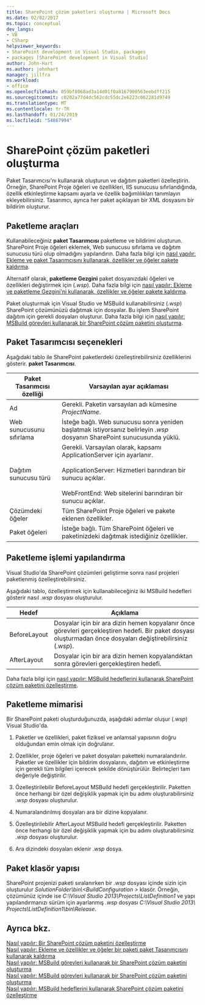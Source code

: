 ```yaml
---
title: SharePoint çözüm paketleri oluşturma | Microsoft Docs
ms.date: 02/02/2017
ms.topic: conceptual
dev_langs:
- VB
- CSharp
helpviewer_keywords:
- SharePoint development in Visual Studio, packages
- packages [SharePoint development in Visual Studio]
author: John-Hart
ms.author: johnhart
manager: jillfra
ms.workload:
- office
ms.openlocfilehash: 059bf8068ad3a14d01f0a8167900563eebdff215
ms.sourcegitcommit: c0202a77d4dc562cdc55dc2e6223c062281d9749
ms.translationtype: MT
ms.contentlocale: tr-TR
ms.lasthandoff: 01/24/2019
ms.locfileid: "54867994"
---
```

# <a name="create-sharepoint-solution-packages"></a>SharePoint çözüm paketleri oluşturma
  Paket Tasarımcısı'nı kullanarak oluşturun ve dağıtım paketleri özelleştirin. Örneğin, SharePoint Proje öğeleri ve özellikleri, IIS sunucusu sıfırlandığında, özellik etkinleştirme kapsamı ayarla ve özellik bağımlılıkları tanımlayın ekleyebilirsiniz. Tasarımcı, ayrıca her paket açıklayan bir XML dosyasını bir bildirim oluşturur.  
  
## <a name="packaging-tools"></a>Paketleme araçları
 Kullanabileceğiniz **paket Tasarımcısı** paketleme ve bildirimi oluşturun. SharePoint Proje öğeleri eklemek, Web sunucusu sıfırlama ve dağıtım sunucusu türü olup olmadığını yapılandırın. Daha fazla bilgi için [nasıl yapılır: Ekleme ve paket Tasarımcısını kullanarak, özellikler ve öğeler pakete kaldırma](../sharepoint/how-to-add-and-remove-features-and-items-to-a-package-by-using-the-package-designer.md).  
  
 Alternatif olarak, **paketleme Gezgini** paket dosyanızdaki öğeleri ve özellikleri değiştirmek için (*.wsp*). Daha fazla bilgi için [nasıl yapılır: Ekleme ve paketleme Gezgini'ni kullanarak, özellikler ve öğeler pakete kaldırma](../sharepoint/how-to-add-and-remove-features-and-items-to-a-package-by-using-the-packaging-explorer.md).  
  
 Paket oluşturmak için Visual Studio ve MSBuild kullanabilirsiniz (*.wsp*) SharePoint çözümünüzü dağıtmak için dosyalar. Bu işlem SharePoint dağıtım için gerekli dosyaları oluşturur. Daha fazla bilgi için [nasıl yapılır: MSBuild görevleri kullanarak bir SharePoint çözüm paketini oluşturma](../sharepoint/how-to-create-a-sharepoint-solution-package-by-using-msbuild-tasks.md).  
  
## <a name="package-designer-options"></a>Paket Tasarımcısı seçenekleri
 Aşağıdaki tablo ile SharePoint paketlerdeki özelleştirebilirsiniz özelliklerini gösterir. **paket Tasarımcısı**.  
  
|Paket Tasarımcısı özelliği|Varsayılan ayar açıklaması|  
|-------------------------------|------------------------------------|  
|Ad|Gerekli. Paketin varsayılan adı kümesine *ProjectName*.|  
|Web sunucusunu sıfırlama|İsteğe bağlı. Web sunucusu sonra yeniden başlatmak istiyorsanız belirleyin *.wsp* dosyanın SharePoint sunucusunda yüklü.|  
|Dağıtım sunucusu türü|Gerekli. Varsayılan olarak, kapsamı ApplicationServer için ayarlanır.<br /><br /> ApplicationServer: Hizmetleri barındıran bir sunucu açıklar.<br /><br /> WebFrontEnd: Web sitelerini barındıran bir sunucu açıklar.|  
|Çözümdeki öğeler|Tüm SharePoint Proje öğeleri ve pakete eklenen özellikler.|  
|Paket öğeleri|İsteğe bağlı. Tüm SharePoint öğeleri ve paketinizdeki dağıtmak istediğiniz özellikler.|  
  
## <a name="configure-the-packaging-process"></a>Paketleme işlemi yapılandırma
 Visual Studio'da SharePoint çözümleri geliştirme sonra nasıl projeleri paketlenmiş özelleştirebilirsiniz.  
  
 Aşağıdaki tablo, özelleştirmek için kullanabileceğiniz iki MSBuild hedefleri gösterir nasıl *.wsp* dosyası oluşturulur.  
  
|Hedef|Açıklama|  
|------------|-----------------|  
|BeforeLayout|Dosyalar için bir ara dizin hemen kopyalanır önce görevleri gerçekleştiren hedefi. Bir paket dosyası oluşturmadan önce dosyaları değiştirebilirsiniz (*.wsp*).|  
|AfterLayout|Dosyalar için bir ara dizin hemen kopyalandıktan sonra görevleri gerçekleştiren hedefi.|  
  
 Daha fazla bilgi için [nasıl yapılır: MSBuild hedeflerini kullanarak SharePoint çözüm paketini özelleştirme](../sharepoint/how-to-customize-a-sharepoint-solution-package-by-using-msbuild-targets.md).  
  
## <a name="packaging-architecture"></a>Paketleme mimarisi
 Bir SharePoint paketi oluşturduğunuzda, aşağıdaki adımlar oluşur (*.wsp*) Visual Studio'da.  
  
1.  Paketler ve özellikleri, paket fiziksel ve anlamsal yapısının doğru olduğundan emin olmak için doğrulanır.  
  
2.  Özellikler, proje öğeleri ve paket dosyaları paketteki numaralandırılır. Paketler ve özellikler için bildirim dosyalarını, dağıtım ve etkinleştirme için gerekli tüm bilgileri içerecek şekilde dönüştürülür. Belirteçleri tam değeriyle değiştirilir.  
  
3.  Özelleştirilebilir BeforeLayout MSBuild hedefi gerçekleştirilir. Paketten önce herhangi bir özel değişiklik yapmak için bu adımı oluşturabilirsiniz *.wsp* dosyası oluşturulur.  
  
4.  Numaralandırılmış dosyaları ara bir dizine kopyalanır.  
  
5.  Özelleştirilebilir AfterLayout MSBuild hedefi gerçekleştirilir. Paketten önce herhangi bir özel değişiklik yapmak için bu adımı oluşturabilirsiniz *.wsp* dosyası oluşturulur.  
  
6.  Ara dizindeki dosyaları eklenir *.wsp* dosya.  
  
## <a name="package-folder-structure"></a>Paket klasör yapısı
 SharePoint projenizi paketi sıralanırken bir *.wsp* dosyası içinde sizin için oluşturulur *SolutionFolder\bin\\\<BuildConfiguration >* klasör. Örneğin, çözümünüz içinde ise *C:\Visual Studio 2013\Projects\ListDefinition1* ve yapı yapılandırmanızı sürüm için ayarlanmış *.wsp* dosyası *C:\Visual Studio 2013\ Projects\ListDefinition1\bin\Release*.  
  
## <a name="see-also"></a>Ayrıca bkz.
 [Nasıl yapılır: Bir SharePoint çözüm paketini özelleştirme](../sharepoint/how-to-customize-a-sharepoint-solution-package.md)  
 [Nasıl yapılır: Ekleme ve özellikler ve öğeler bir paketi paket Tasarımcısını kullanarak kaldırma](../sharepoint/how-to-add-and-remove-features-and-items-to-a-package-by-using-the-package-designer.md)   
 [Nasıl yapılır: MSBuild görevleri kullanarak bir SharePoint çözüm paketini oluşturma](../sharepoint/how-to-create-a-sharepoint-solution-package-by-using-msbuild-tasks.md)   
 [Nasıl yapılır: MSBuild görevleri kullanarak bir SharePoint çözüm paketini oluşturma](../sharepoint/how-to-create-a-sharepoint-solution-package-by-using-msbuild-tasks.md)   
 [Nasıl yapılır: MSBuild hedeflerini kullanarak SharePoint çözüm paketini özelleştirme](../sharepoint/how-to-customize-a-sharepoint-solution-package-by-using-msbuild-targets.md)  
